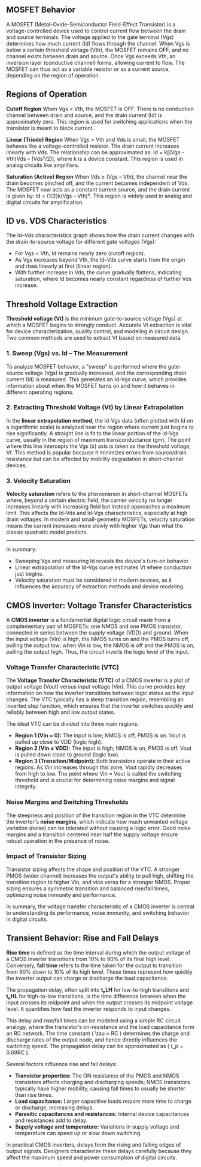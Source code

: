 ## MOSFET Behavior

A MOSFET (Metal–Oxide–Semiconductor Field-Effect Transistor) is a voltage-controlled device used to control current flow between the drain and source terminals. The voltage applied to the gate terminal (Vgs) determines how much current (Id) flows through the channel. When Vgs is below a certain threshold voltage (Vth), the MOSFET remains OFF, and no channel exists between drain and source. Once Vgs exceeds Vth, an inversion layer (conductive channel) forms, allowing current to flow. The MOSFET can thus act as a variable resistor or as a current source, depending on the region of operation.

## Regions of Operation

**Cutoff Region**
When Vgs < Vth, the MOSFET is OFF. There is no conduction channel between drain and source, and the drain current (Id) is approximately zero. This region is used for switching applications when the transistor is meant to block current.

**Linear (Triode) Region**
When Vgs > Vth and Vds is small, the MOSFET behaves like a voltage-controlled resistor. The drain current increases linearly with Vds. The relationship can be approximated as:
Id = k[(Vgs – Vth)Vds – (Vds²/2)],
where k is a device constant. This region is used in analog circuits like amplifiers.

**Saturation (Active) Region**
When Vds ≥ (Vgs – Vth), the channel near the drain becomes pinched off, and the current becomes independent of Vds. The MOSFET now acts as a constant current source, and the drain current is given by:
Id = (1/2)k(Vgs – Vth)².
This region is widely used in analog and digital circuits for amplification.

## ID vs. VDS Characteristics

The Id–Vds characteristics graph shows how the drain current changes with the drain-to-source voltage for different gate voltages (Vgs):

-  For Vgs < Vth, Id remains nearly zero (cutoff region).
-  As Vgs increases beyond Vth, the Id–Vds curve starts from the origin and rises linearly at first (linear region).
-  With further increase in Vds, the curve gradually flattens, indicating saturation, where Id becomes nearly constant regardless of further Vds increase.


## Threshold Voltage Extraction

**Threshold voltage (Vt)** is the minimum gate-to-source voltage (Vgs) at which a MOSFET begins to strongly conduct. Accurate Vt extraction is vital for device characterization, quality control, and modeling in circuit design. Two common methods are used to extract Vt based on measured data.

### 1. Sweep (Vgs) vs. Id – The Measurement

To analyze MOSFET behavior, a "sweep" is performed where the gate-source voltage (Vgs) is gradually increased, and the corresponding drain current (Id) is measured. This generates an Id-Vgs curve, which provides information about when the MOSFET turns on and how it behaves in different operating regions.

### 2. Extracting Threshold Voltage (Vt) by Linear Extrapolation

In the **linear extrapolation method**, the Id-Vgs data (often plotted with Id on a logarithmic scale) is analyzed near the region where current just begins to rise significantly. A straight line is fit to the linear portion of the Id-Vgs curve, usually in the region of maximum transconductance (gm). The point where this line intercepts the Vgs (x) axis is taken as the threshold voltage, Vt. This method is popular because it minimizes errors from source/drain resistance but can be affected by mobility degradation in short-channel devices.

### 3. Velocity Saturation

**Velocity saturation** refers to the phenomenon in short-channel MOSFETs where, beyond a certain electric field, the carrier velocity no longer increases linearly with increasing field but instead approaches a maximum limit. This affects the Id-Vds and Id-Vgs characteristics, especially at high drain voltages. In modern and small-geometry MOSFETs, velocity saturation means the current increases more slowly with higher Vgs than what the classic quadratic model predicts.

---

In summary:
- Sweeping Vgs and measuring Id reveals the device's turn-on behavior.
- Linear extrapolation of the Id-Vgs curve estimates Vt where conduction just begins.
- Velocity saturation must be considered in modern devices, as it influences the accuracy of extraction methods and device modeling.


## CMOS Inverter: Voltage Transfer Characteristics

A **CMOS inverter** is a fundamental digital logic circuit made from a complementary pair of MOSFETs: one NMOS and one PMOS transistor, connected in series between the supply voltage (VDD) and ground. When the input voltage (Vin) is high, the NMOS turns on and the PMOS turns off, pulling the output low; when Vin is low, the NMOS is off and the PMOS is on, pulling the output high. Thus, the circuit inverts the logic level of the input.

### Voltage Transfer Characteristic (VTC)

The **Voltage Transfer Characteristic (VTC)** of a CMOS inverter is a plot of output voltage (Vout) versus input voltage (Vin). This curve provides key information on how the inverter transitions between logic states as the input changes. The VTC typically has a steep transition region, resembling an inverted step function, which ensures that the inverter switches quickly and reliably between high and low output states.

The ideal VTC can be divided into three main regions:

- **Region 1 (Vin ≈ 0):** The input is low; NMOS is off, PMOS is on. Vout is pulled up close to VDD (logic high).
- **Region 2 (Vin ≈ VDD):** The input is high; NMOS is on, PMOS is off. Vout is pulled down close to ground (logic low).
- **Region 3 (Transition/Midpoint):** Both transistors operate in their active regions. As Vin increases through this zone, Vout rapidly decreases from high to low. The point where Vin = Vout is called the switching threshold and is crucial for determining noise margins and signal integrity.

### Noise Margins and Switching Thresholds

The steepness and position of the transition region in the VTC determine the inverter's **noise margins**, which indicate how much unwanted voltage variation (noise) can be tolerated without causing a logic error. Good noise margins and a transition centered near half the supply voltage ensure robust operation in the presence of noise.

### Impact of Transistor Sizing

Transistor sizing affects the shape and position of the VTC. A stronger PMOS (wider channel) increases the output's ability to pull high, shifting the transition region to higher Vin, and vice versa for a stronger NMOS. Proper sizing ensures a symmetric transition and balanced rise/fall times, optimizing noise immunity and performance.

In summary, the voltage transfer characteristic of a CMOS inverter is central to understanding its performance, noise immunity, and switching behavior in digital circuits.

## Transient Behavior: Rise and Fall Delays

**Rise time** is defined as the time interval during which the output voltage of a CMOS inverter transitions from 10% to 90% of its final high level. Conversely, **fall time** refers to the time taken for the output to transition from 90% down to 10% of its high level. These times represent how quickly the inverter output can charge or discharge the load capacitance.

The propagation delay, often split into **tₚLH** for low-to-high transitions and **tₚHL** for high-to-low transitions, is the time difference between when the input crosses its midpoint and when the output crosses its midpoint voltage level. It quantifies how fast the inverter responds to input changes.

This delay and rise/fall times can be modeled using a simple RC circuit analogy, where the transistor’s on-resistance and the load capacitance form an RC network. The time constant \( \tau = RC \) determines the charge and discharge rates of the output node, and hence directly influences the switching speed. The propagation delay can be approximated as \( t_p = 0.69RC \).

Several factors influence rise and fall delays:

- **Transistor properties:** The ON resistance of the PMOS and NMOS transistors affects charging and discharging speeds; NMOS transistors typically have higher mobility, causing fall times to usually be shorter than rise times.
- **Load capacitance:** Larger capacitive loads require more time to charge or discharge, increasing delays.
- **Parasitic capacitances and resistances:** Internal device capacitances and resistances add to delay.
- **Supply voltage and temperature:** Variations in supply voltage and temperature can speed up or slow down switching.

In practical CMOS inverters, delays form the rising and falling edges of output signals. Designers characterize these delays carefully because they affect the maximum speed and power consumption of digital circuits.

